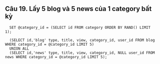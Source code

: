 ## Câu 19. Lấy 5 blog và 5 news của 1 category bất kỳ
```
  SET @category_id = (SELECT id FROM category ORDER BY RAND() LIMIT 1);
  
  (SELECT id,'blog' type, title, view, category_id, user_id FROM blog WHERE category_id = @category_id LIMIT 5)
  UNION ALL
  (SELECT id,'news' type, title, view, category_id, NULL user_id FROM news WHERE category_id = @category_id LIMIT 5);

```
  